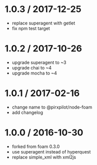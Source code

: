 
1.0.3 / 2017-12-25
==================

 * replace superagent with getlet
 * fix npm test target

1.0.2 / 2017-10-26
==================

 * upgrade superagent to ~3
 * upgrade chai to ~4
 * upgrade mocha to ~4

1.0.1 / 2017-02-16
==================

 * change name to @pirxpilot/node-foam
 * add changelog

1.0.0 / 2016-10-30
==================

 * forked from foam 0.3.0
 * use superagent instead of hyperquest
 * replace simple_xml with xml2js

